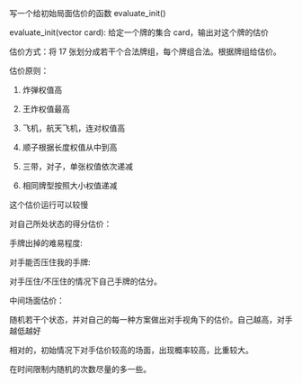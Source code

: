 写一个给初始局面估价的函数 evaluate_init()

evaluate_init(vector<int> card): 给定一个牌的集合 card，输出对这个牌的估价

估价方式：将 17 张划分成若干个合法牌组，每个牌组合法。根据牌组给估价。

估价原则：

1. 炸弹权值高

2. 王炸权值最高

3. 飞机，航天飞机，连对权值高

4. 顺子根据长度权值从中到高

5. 三带，对子，单张权值依次递减

6. 相同牌型按照大小权值递减

这个估价运行可以较慢



对自己所处状态的得分估价：

手牌出掉的难易程度:

对手能否压住我的手牌:

对手压住/不压住的情况下自己手牌的估分。


中间场面估价：

随机若干个状态，并对自己的每一种方案做出对手视角下的估价。自己越高，对手越低越好

相对的，初始情况下对手估价较高的场面，出现概率较高，比重较大。

在时间限制内随机的次数尽量的多一些。